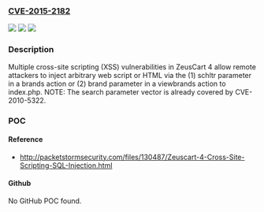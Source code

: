 ### [CVE-2015-2182](https://cve.mitre.org/cgi-bin/cvename.cgi?name=CVE-2015-2182)
![](https://img.shields.io/static/v1?label=Product&message=n%2Fa&color=blue)
![](https://img.shields.io/static/v1?label=Version&message=n%2Fa&color=blue)
![](https://img.shields.io/static/v1?label=Vulnerability&message=n%2Fa&color=brighgreen)

### Description

Multiple cross-site scripting (XSS) vulnerabilities in ZeusCart 4 allow remote attackers to inject arbitrary web script or HTML via the (1) schltr parameter in a brands action or (2) brand parameter in a viewbrands action to index.php.  NOTE: The search parameter vector is already covered by CVE-2010-5322.

### POC

#### Reference
- http://packetstormsecurity.com/files/130487/Zeuscart-4-Cross-Site-Scripting-SQL-Injection.html

#### Github
No GitHub POC found.

